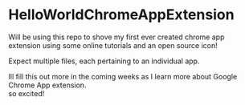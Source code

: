 # HelloWorldChromeAppExtension
Will be using this repo to shove my first ever created chrome app <br />
extension using some online tutorials and an open source icon!  <br />

Expect multiple files, each pertaining to an individual app.  <br />

Ill fill this out more in the coming weeks as I learn more about 
Google Chrome App extension.
 <br />
so excited! 
